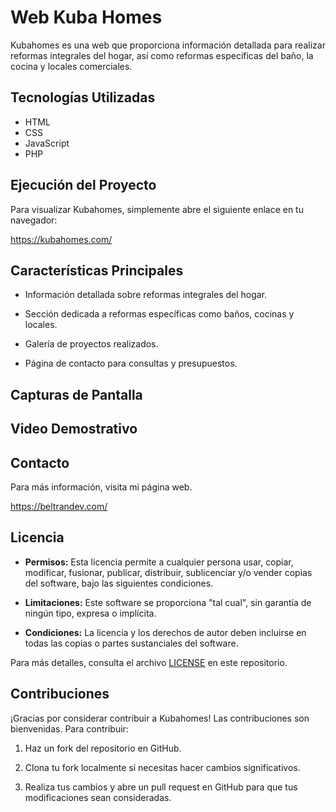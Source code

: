 
# Web Kuba Homes

Kubahomes es una web que proporciona información detallada para realizar reformas integrales del hogar, así como reformas específicas del baño, la cocina y locales comerciales.


## Tecnologías Utilizadas

- HTML
- CSS
- JavaScript
- PHP 
## Ejecución del Proyecto

Para visualizar Kubahomes, simplemente abre el siguiente enlace en tu navegador:

https://kubahomes.com/
## Características Principales

- Información detallada sobre reformas integrales del hogar.

- Sección dedicada a reformas específicas como baños, cocinas y locales.

- Galería de proyectos realizados.

- Página de contacto para consultas y presupuestos.
## Capturas de Pantalla
## Video Demostrativo
## Contacto

Para más información, visita mi página web.

https://beltrandev.com/
## Licencia

- **Permisos:** Esta licencia permite a cualquier persona usar, copiar, modificar, fusionar, publicar, distribuir, sublicenciar y/o vender copias del software, bajo las siguientes condiciones.
  
- **Limitaciones:** Este software se proporciona "tal cual", sin garantía de ningún tipo, expresa o implícita.

- **Condiciones:** La licencia y los derechos de autor deben incluirse en todas las copias o partes sustanciales del software.

Para más detalles, consulta el archivo [LICENSE](./LICENSE) en este repositorio.
## Contribuciones

¡Gracias por considerar contribuir a Kubahomes! Las contribuciones son bienvenidas. Para contribuir:

1. Haz un fork del repositorio en GitHub.

2. Clona tu fork localmente si necesitas hacer cambios significativos.

3. Realiza tus cambios y abre un pull request en GitHub para que tus modificaciones sean consideradas.
